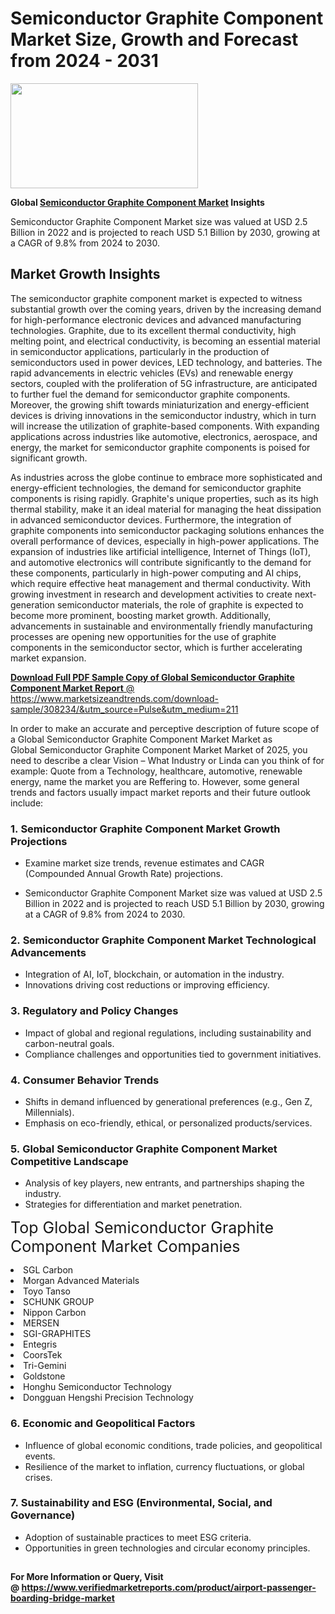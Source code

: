 <H1>Semiconductor Graphite Component Market Size, Growth and Forecast from 2024 - 2031</H1><img class="aligncenter size-medium wp-image-584254" src="https://thirdeyenews.in/wp-content/uploads/2024/09/Global-Market-Research-300x168.jpeg" alt="" width="300" height="168" /><p><strong>Global&nbsp;<a href="https://www.marketsizeandtrends.com/download-sample/308234/&amp;utm_source=Pulse&amp;utm_medium=211">Semiconductor Graphite Component Market</a> Insights</strong></p><p>Semiconductor Graphite Component Market size was valued at USD 2.5 Billion in 2022 and is projected to reach USD 5.1 Billion by 2030, growing at a CAGR of 9.8% from 2024 to 2030.</p><p><h2>Market Growth Insights</h2> <p>The semiconductor graphite component market is expected to witness substantial growth over the coming years, driven by the increasing demand for high-performance electronic devices and advanced manufacturing technologies. Graphite, due to its excellent thermal conductivity, high melting point, and electrical conductivity, is becoming an essential material in semiconductor applications, particularly in the production of semiconductors used in power devices, LED technology, and batteries. The rapid advancements in electric vehicles (EVs) and renewable energy sectors, coupled with the proliferation of 5G infrastructure, are anticipated to further fuel the demand for semiconductor graphite components. Moreover, the growing shift towards miniaturization and energy-efficient devices is driving innovations in the semiconductor industry, which in turn will increase the utilization of graphite-based components. With expanding applications across industries like automotive, electronics, aerospace, and energy, the market for semiconductor graphite components is poised for significant growth.</p> <p><a href="#"></a></p> <p>As industries across the globe continue to embrace more sophisticated and energy-efficient technologies, the demand for semiconductor graphite components is rising rapidly. Graphite's unique properties, such as its high thermal stability, make it an ideal material for managing the heat dissipation in advanced semiconductor devices. Furthermore, the integration of graphite components into semiconductor packaging solutions enhances the overall performance of devices, especially in high-power applications. The expansion of industries like artificial intelligence, Internet of Things (IoT), and automotive electronics will contribute significantly to the demand for these components, particularly in high-power computing and AI chips, which require effective heat management and thermal conductivity. With growing investment in research and development activities to create next-generation semiconductor materials, the role of graphite is expected to become more prominent, boosting market growth. Additionally, advancements in sustainable and environmentally friendly manufacturing processes are opening new opportunities for the use of graphite components in the semiconductor sector, which is further accelerating market expansion.</p> <p><a href="#"></p><p><span class=""><strong>Download Full PDF Sample Copy of Global Semiconductor Graphite Component Market Report</strong> @ <a href="https://www.marketsizeandtrends.com/download-sample/308234/&amp;utm_source=Pulse&amp;utm_medium=211" target="_blank">https://www.marketsizeandtrends.com/download-sample/308234/&amp;utm_source=Pulse&amp;utm_medium=211</a></span></p><p>In order to make an accurate and perceptive description of future scope of a Global&nbsp;Semiconductor Graphite Component Market Market as Global&nbsp;Semiconductor Graphite Component Market Market of 2025, you need to describe a clear Vision &ndash; What Industry or Linda can you think of for example: Quote from a Technology, healthcare, automotive, renewable energy, name the market you are Reffering to. However, some general trends and factors usually impact market reports and their future outlook include:</p><h3>1.&nbsp;<strong>Semiconductor Graphite Component Market Growth Projections</strong></h3><ul><li>Examine market size trends, revenue estimates and CAGR (Compounded Annual Growth Rate) projections.</li><li><p>Semiconductor Graphite Component Market size was valued at USD 2.5 Billion in 2022 and is projected to reach USD 5.1 Billion by 2030, growing at a CAGR of 9.8% from 2024 to 2030.</p></li></ul><h3>2.&nbsp;<strong>Semiconductor Graphite Component Market Technological Advancements</strong></h3><ul><li>Integration of AI, IoT, blockchain, or automation in the industry.</li><li>Innovations driving cost reductions or improving efficiency.</li></ul><h3>3.&nbsp;<strong>Regulatory and Policy Changes</strong></h3><ul><li>Impact of global and regional regulations, including sustainability and carbon-neutral goals.</li><li>Compliance challenges and opportunities tied to government initiatives.</li></ul><h3>4.&nbsp;<strong>Consumer Behavior Trends</strong></h3><ul><li>Shifts in demand influenced by generational preferences (e.g., Gen Z, Millennials).</li><li>Emphasis on eco-friendly, ethical, or personalized products/services.</li></ul><h3>5.&nbsp;<strong>Global Semiconductor Graphite Component Market Competitive Landscape</strong></h3><ul><li>Analysis of key players, new entrants, and partnerships shaping the industry.</li><li>Strategies for differentiation and market penetration.</li></ul><p data-pm-slice="1 1 []"><span style="color: inherit; font-family: inherit; font-size: 25px;">Top Global Semiconductor Graphite Component Market Companies</span></p><div class="" data-test-id=""><p><li>SGL Carbon</li><li> Morgan Advanced Materials</li><li> Toyo Tanso</li><li> SCHUNK GROUP</li><li> Nippon Carbon</li><li> MERSEN</li><li> SGI-GRAPHITES</li><li> Entegris</li><li> CoorsTek</li><li> Tri-Gemini</li><li> Goldstone</li><li> Honghu Semiconductor Technology</li><li> Dongguan Hengshi Precision Technology</li></p></div><h3>6.&nbsp;<strong>Economic and Geopolitical Factors</strong></h3><ul><li>Influence of global economic conditions, trade policies, and geopolitical events.</li><li>Resilience of the market to inflation, currency fluctuations, or global crises.</li></ul><h3>7.&nbsp;<strong>Sustainability and ESG (Environmental, Social, and Governance)</strong></h3><ul><li>Adoption of sustainable practices to meet ESG criteria.</li><li>Opportunities in green technologies and circular economy principles.</li></ul><h2><strong style="font-size: 14px;">For More Information or Query, Visit @&nbsp;</strong><a style="background-color: #ffffff; font-size: 14px;" href="https://www.marketsizeandtrends.com/report/semiconductor-graphite-component-market/" target="_blank">https://www.verifiedmarketreports.com/product/airport-passenger-boarding-bridge-market</a></h2>
